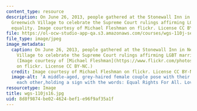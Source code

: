 ```yaml
---
content_type: resource
description: On June 26, 2013, people gathered at the Stonewall Inn in New York's
  Greenwich Village to celebrate the Supreme Court rulings affirming LGBT marriage
  equality. Image courtesy of Michael Fleshman on flickr. License CC BY-NC.
file: https://ol-ocw-studio-app-qa.s3.amazonaws.com/courses/wgs-110j-sexual-and-gender-identities-spring-2016/8d8f9874be024624bef1e96f9af35a1f_wgs-110js16.jpg
file_type: image/jpeg
image_metadata:
  caption: On June 26, 2013, people gathered at the Stonewall Inn in New York's Greenwich
    Village to celebrate the Supreme Court rulings affirming LGBT marriage equality.
    (Image courtesy of [Michael Fleshman](https://www.flickr.com/photos/fleshmanpix/9162434260/in/photolist-eXDSuu-eeFg4G-8Lj9g-77c7qH-hCpKY-eWoCBg-eWoz9z-77hD6j-eXDHAs-a1fXzX-bWyp5X-eWkHog-emZoo6-77dSCM-6wkM4g-4WDiKZ-9PGFsh-eWoHHx-5Ch6hz-eezxf6-9ibPvr-eWoCs6-eWkBje-bSgELZ-eWoCdF-eWA3Zy-bWyoxk-5C4rhc-5C8Jz3-vrgdos-5C4pvd-5C4r2g-5C4No3-5C4rM6-5BYZRB-6yjonx-5C43rR-9PGCeK-778BGr-QuBP2-hCqvG-bTYQjX-eWoFT2-6dRuRp-78hoHL-5ConZy-eWoCSr-eWoBXZ-eWoEEP-77beZb)
    on flickr. License CC BY-NC.)
  credit: Image courtesy of Michael Fleshman on flickr. License CC BY-NC.
  image-alt: 'A middle-aged, grey-haired female couple pose with their arms around
    each other,holding a sign with the words: Equal Rights For All. Love Is Love.'
resourcetype: Image
title: wgs-110js16.jpg
uid: 8d8f9874-be02-4624-bef1-e96f9af35a1f
---
```

